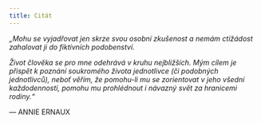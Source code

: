 ```yaml
---
title: Citát
---
```


_„Mohu se vyjadřovat jen skrze svou osobní zkušenost a nemám ctižádost zahalovat ji do fiktivních podobenství._

_Život člověka se pro mne odehrává v kruhu nejbližších. Mým cílem je přispět k poznání soukromého života jednotlivce (či podobných jednotlivců), neboť věřím, že pomohu-li mu se zorientovat v jeho všední každodennosti, pomohu mu prohlédnout i návazný svět za hranicemi rodiny.“_

— ANNIE ERNAUX
